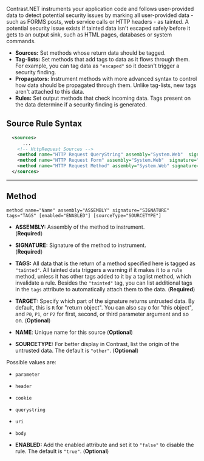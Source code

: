<!--
title: "Level 2 Rules - Instrumentation Source Rules"
description: "Information on .NET Instrumentation Source Rules"
tags: "installation policy customization rules level agent .Net instrumentation source"
-->

Contrast.NET instruments your application code and follows user-provided data to detect potential security issues by marking all user-provided data - such as FORMS posts, web service calls or HTTP headers - as tainted. A potential security issue exists if tainted data isn't escaped safely before it gets to an output sink, such as HTML pages, databases or system commands.  

* **Sources:** Set methods whose return data should be tagged.
* **Tag-lists:** Set methods that add tags to data as it flows through them. For example, you can tag data as `"escaped"` so it doesn't trigger a security finding.
* **Propagators:** Instrument methods with more advanced syntax to control how data should be propagated through them. Unlike tag-lists, new tags aren't attached to this data.
* **Rules:** Set output methods that check incoming data. Tags present on the data determine if a security finding is generated.


## Source Rule Syntax

```xml
  <sources>
      ...
    <!-- HttpRequest Sources -->
    <method name="HTTP Request QueryString" assembly="System.Web"  signature="System.Collections.Specialized.NameValueCollection System.Web.HttpRequest.get_QueryString()" tags="cross-site" sourceType="parameter" />
    <method name="HTTP Request Form" assembly="System.Web"  signature="System.Collections.Specialized.NameValueCollection System.Web.HttpRequest.get_Form()" tags="cross-site" sourceType="parameter" target="R" />
    <method name="HTTP Request Method" assembly="System.Web" signature="System.String System.Web.HttpRequest.get_RequestType()" tags="limited-chars" sourceType="uri" />
  </sources>  
```

---

## Method

 ```
 method name="Name" assembly="ASSEMBLY" signature="SIGNATURE" tags="TAGS" [enabled="ENABLED"] [sourceType="SOURCETYPE"]
 ```



* **ASSEMBLY:** Assembly of the method to instrument. <br> (**Required**)

* **SIGNATURE:** Signature of the method to instrument. <br> (**Required**)
   
* **TAGS:** All data that is the return of a method specified here is tagged as `"tainted"`.  All tainted data triggers a warning if it makes it to a `rule` method, unless it has other tags added to it by a taglist method, which invalidate a rule. Besides the `"tainted"` tag, you can list additional tags in the `tags` attribute to automatically attach them to the data. (**Required**)

* **TARGET:** Specify which part of the signature returns untrusted data. By default, this is `R` for "return object". You can also say `O` for "this object", and `P0`, `P1`, or `P2` for first, second, or third parameter argument and so on.  (**Optional**)

* **NAME**: Unique name for this source (**Optional**)

* **SOURCETYPE:** For better display in Contrast, list the origin of the untrusted data. The default is `"other"`.  (**Optional**)

Possible values are:
  * `parameter`
  * `header`
  * `cookie`
  * `querystring`
  * `uri`
  * `body`



* **ENABLED:** Add the enabled attribute and set it to `"false"` to disable the rule. The default is `"true"`. (**Optional**)



